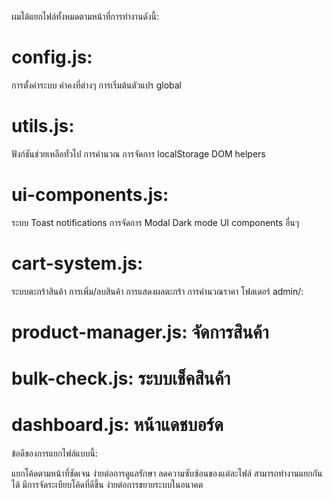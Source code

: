 ผมได้แยกไฟล์ทั้งหมดตามหน้าที่การทำงานดังนี้:

# config.js:

การตั้งค่าระบบ
ค่าคงที่ต่างๆ
การเริ่มต้นตัวแปร global

# utils.js:

ฟังก์ชันช่วยเหลือทั่วไป
การคำนวณ
การจัดการ localStorage
DOM helpers

# ui-components.js:

ระบบ Toast notifications
การจัดการ Modal
Dark mode
UI components อื่นๆ

# cart-system.js:

ระบบตะกร้าสินค้า
การเพิ่ม/ลบสินค้า
การแสดงผลตะกร้า
การคำนวณราคา
โฟลเดอร์ admin/:

# product-manager.js: จัดการสินค้า
# bulk-check.js: ระบบเช็คสินค้า
# dashboard.js: หน้าแดชบอร์ด
ข้อดีของการแยกไฟล์แบบนี้:

แยกโค้ดตามหน้าที่ชัดเจน
ง่ายต่อการดูแลรักษา
ลดความซับซ้อนของแต่ละไฟล์
สามารถทำงานแยกกันได้
มีการจัดระเบียบโค้ดที่ดีขึ้น
ง่ายต่อการขยายระบบในอนาคต